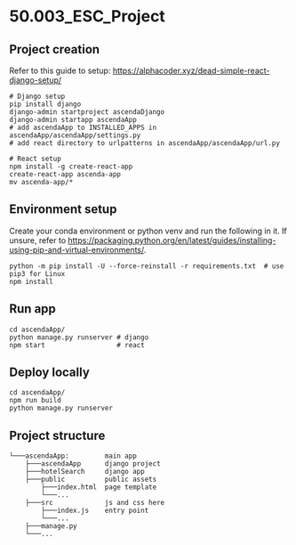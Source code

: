 # 50.003_ESC_Project

## Project creation
Refer to this guide to setup: https://alphacoder.xyz/dead-simple-react-django-setup/
```
# Django setup
pip install django
django-admin startproject ascendaDjango
django-admin startapp ascendaApp
# add ascendaApp to INSTALLED_APPS in ascendaApp/ascendaApp/settings.py
# add react directory to urlpatterns in ascendaApp/ascendaApp/url.py

# React setup
npm install -g create-react-app
create-react-app ascenda-app
mv ascenda-app/*
```

## Environment setup
Create your conda environment or python venv and run the following in it. 
If unsure, refer to https://packaging.python.org/en/latest/guides/installing-using-pip-and-virtual-environments/.
```
python -m pip install -U --force-reinstall -r requirements.txt  # use pip3 for Linux
npm install
```

## Run app
```
cd ascendaApp/
python manage.py runserver # django
npm start                  # react
```

## Deploy locally
```
cd ascendaApp/
npm run build
python manage.py runserver
```

## Project structure
```
└───ascendaApp:         main app
    ├───ascendaApp      django project
    ├───hotelSearch     django app
    ├───public          public assets
        ├───index.html  page template
        └───...
    ├───src             js and css here
        ├───index.js    entry point
        └───...
    ├───manage.py       
    └───...
```